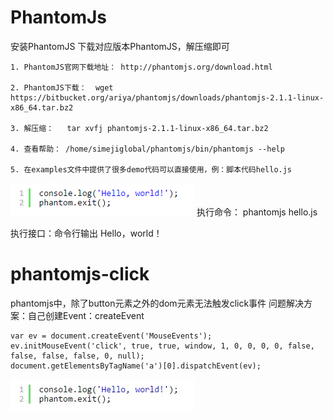 # PhantomJs
安装PhantomJS
下载对应版本PhantomJS，解压缩即可

    1. PhantomJS官网下载地址： http://phantomjs.org/download.html
    
    2. PhantomJS下载：  wget https://bitbucket.org/ariya/phantomjs/downloads/phantomjs-2.1.1-linux-x86_64.tar.bz2
  
    3. 解压缩：   tar xvfj phantomjs-2.1.1-linux-x86_64.tar.bz2
    
    4. 查看帮助： /home/simejiglobal/phantomjs/bin/phantomjs --help
    
    5. 在examples文件中提供了很多demo代码可以直接使用，例：脚本代码hello.js

![test](img/1.png)
执行命令：  phantomjs hello.js

执行接口：命令行输出 Hello，world！
	


# phantomjs-click

phantomjs中，除了button元素之外的dom元素无法触发click事件
问题解决方案：自己创建Event：createEvent

```
var ev = document.createEvent('MouseEvents');
ev.initMouseEvent('click', true, true, window, 1, 0, 0, 0, 0, false, false, false, false, 0, null);
document.getElementsByTagName('a')[0].dispatchEvent(ev); 
```

![test](img/demo_yues.jpg)
